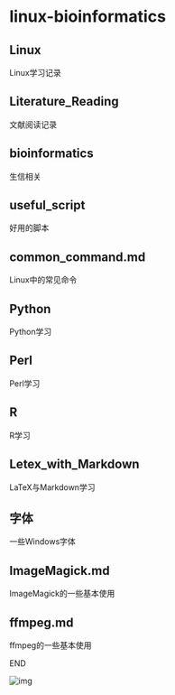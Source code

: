 # linux-bioinformatics

## Linux
Linux学习记录

## Literature_Reading
文献阅读记录

## bioinformatics
生信相关

## useful_script
好用的脚本

## common_command.md
Linux中的常见命令

## Python
Python学习

## Perl
Perl学习

## R
R学习

## Letex_with_Markdown
LaTeX与Markdown学习

## 字体
一些Windows字体

## ImageMagick.md
ImageMagick的一些基本使用

## ffmpeg.md
ffmpeg的一些基本使用


END

![img](https://mmbiz.qpic.cn/mmbiz_gif/ibj9nANUc6z43q57Pusce7niaomBN9UQfvDwsJ4mJ7S2dWnG0PLEWxzykUaxEIuSG9a17z2gfUCJ2dT1PAG7bdicg/640?wx_fmt=gif&tp=webp&wxfrom=5&wx_lazy=1)

